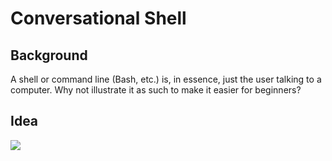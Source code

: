 # Conversational Shell

## Background

A shell or command line (Bash, etc.) is, in essence, just the user talking to a computer. Why not illustrate it as such to make it easier for beginners?

## Idea

![](https://user-images.githubusercontent.com/1570168/51373036-e54ce200-1ab3-11e9-835f-8838947f5e48.png)

